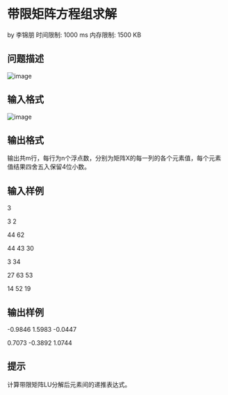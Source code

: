 # 带限矩阵方程组求解
by  李锦朋          时间限制: 1000 ms    内存限制: 1500 KB
## 问题描述
![image](https://github.com/youyc22/Data-and-alagorithm/assets/125688164/0da612f0-6a40-4ca2-8658-e0fe9e23ebeb)

## 输入格式
![image](https://github.com/youyc22/Data-and-alagorithm/assets/125688164/c5b5f9bf-da89-4b8c-a69d-41e12ae775e9)


## 输出格式
输出共m行，每行为n个浮点数，分别为矩阵X的每一列的各个元素值，每个元素值结果四舍五入保留4位小数。
## 输入样例
3

3 2

44 62 

44 43 30 

3 34 

27 63 53 

14 52 19
## 输出样例
-0.9846 1.5983 -0.0447 

0.7073 -0.3892 1.0744
## 提示
计算带限矩阵LU分解后元素间的递推表达式。

